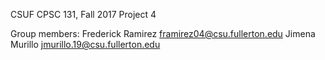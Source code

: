 CSUF CPSC 131, Fall 2017
Project 4

Group members: Frederick Ramirez framirez04@csu.fullerton.edu Jimena Murillo jmurillo.19@csu.fullerton.edu
